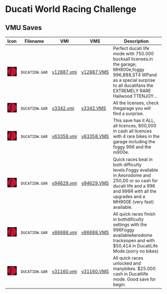 # Ducati World Racing Challenge

## VMU Saves

| Icon | Filename | VMI | VMS | Description |
|------|----------|-----|-----|-------------|
| ![Ducati World Racing Challenge](../icons/DUCATIDW.GAR.GIF) | `DUCATIDW.GAR` | [v12887.vmi](v12887.vmi) | [v12887.VMS](v12887.VMS) | Perfect ducati life mode with 750.000 bucksall licenses.in the garage; MH900e,foggy 996,888,ST4 WPand as a special surprise to all ducatifans the EXTREMELY RARE Hailwood TTENJOY...  |
| ![Ducati World Racing Challenge](../icons/DUCATIDW.GAR.GIF) | `DUCATIDW.GAR` | [v3342.vmi](v3342.vmi) | [v3342.VMS](v3342.VMS) | All the licenses, check thegarage you will find a surprise.  |
| ![Ducati World Racing Challenge](../icons/DUCATIDW.GAR.GIF) | `DUCATIDW.GAR` | [v63358.vmi](v63358.vmi) | [v63358.VMS](v63358.VMS) | This save has it ALL, all licences, 800,000 in cash all licences with 4 rare bikes in the garage including the foggy 996 and the m900e.   |
| ![Ducati World Racing Challenge](../icons/DUCATIDW.GAR.GIF) | `DUCATIDW.GAR` | [v94629.vmi](v94629.vmi) | [v94629.VMS](v94629.VMS) | Quick races beat in both difficulty levels.Foggy available in Aeorodome and 250,00 or so cash for ducati life and a 996 and 996R with all the upgrades and a MH900E (very fast) available.  |
| ![Ducati World Racing Challenge](../icons/DUCATIDW.GAR.GIF) | `DUCATIDW.GAR` | [v86688.vmi](v86688.vmi) | [v86688.VMS](v86688.VMS) | All quick races finish in bothdificulty settings with the 996Foggy availableAerodome tracksopen and with $50,414 in DucatiLife Mode.(sorry no bikes)  |
| ![Ducati World Racing Challenge](../icons/DUCATIDW.GAR.GIF) | `DUCATIDW.GAR` | [v31160.vmi](v31160.vmi) | [v31160.VMS](v31160.VMS) | All quick races unlocked and manybikes. $25.000 cash in Ducatilife mode. Good save for begin.  |
